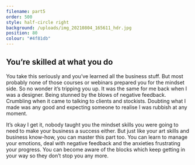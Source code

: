 ```yaml
---
filename: part5
order: 500
style: half-circle right
background: /uploads/img_20210804_165611_hdr.jpg
position: 80
colour: "#4f81db"
---
```

## You’re skilled at what you do

You take this seriously and you’ve learned all the business stuff. But most probably none of those courses or webinars prepared you for the mindset side. So no wonder it’s tripping you up. It was the same for me back when I was a designer. Being stunned by the blows of negative feedback. Crumbling when it came to talking to clients and stockists. Doubting what I made was any good and expecting someone to realise I was rubbish at any moment.

It’s okay I get it, nobody taught you the mindset skills you were going to need to make your business a success either. But just like your art skills and business know-how, you can master this part too. You can learn to manage your emotions, deal with negative feedback and the anxieties frustrating your progress. You can become aware of the blocks which keep getting in your way so they don’t stop you any more.